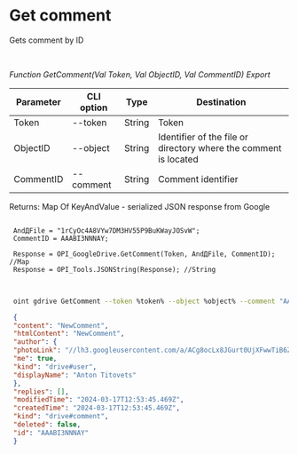 ﻿---
sidebar_position: 2
---

# Get comment
 Gets comment by ID




<br/>


*Function GetComment(Val Token, Val ObjectID, Val CommentID) Export*

 | Parameter | CLI option | Type | Destination |
 |-|-|-|-|
 | Token | --token | String | Token |
 | ObjectID | --object | String | Identifier of the file or directory where the comment is located |
 | CommentID | --comment | String | Comment identifier |

 
 Returns: Map Of KeyAndValue - serialized JSON response from Google


```bsl title="Code example"
 
 AndДFile = "1rCyOc4A8VYw7DM3HV55P9BuKWayJOSvW";
 CommentID = AAABI3NNNAY;
 
 Response = OPI_GoogleDrive.GetComment(Token, AndДFile, CommentID); //Map
 Response = OPI_Tools.JSONString(Response); //String
 
```
	


```sh title="CLI command example"
 
 oint gdrive GetComment --token %token% --object %object% --comment "AAABI3NNNAY"

```

```json title="Result"
 {
 "content": "NewComment",
 "htmlContent": "NewComment",
 "author": {
 "photoLink": "//lh3.googleusercontent.com/a/ACg8ocLx8JGurt0UjXFwwTiB6ZoDPWslW1EnfCTahrwrIllM6Q=s50-c-k-no",
 "me": true,
 "kind": "drive#user",
 "displayName": "Anton Titovets"
 },
 "replies": [],
 "modifiedTime": "2024-03-17T12:53:45.469Z",
 "createdTime": "2024-03-17T12:53:45.469Z",
 "kind": "drive#comment",
 "deleted": false,
 "id": "AAABI3NNNAY"
 }
```
